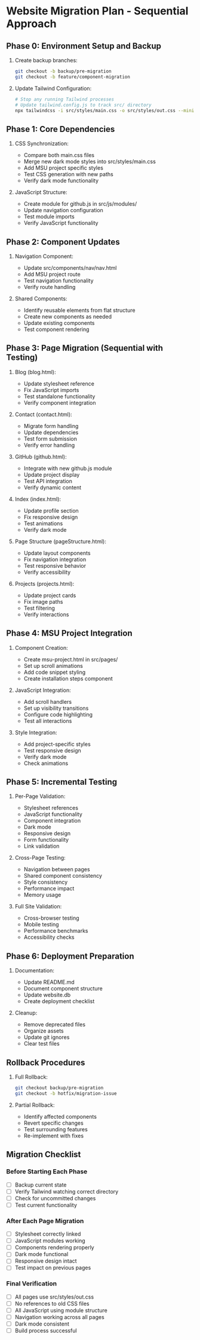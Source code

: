 # Website Migration Plan - Sequential Approach

## Phase 0: Environment Setup and Backup

1. Create backup branches:

   ```bash
   git checkout -b backup/pre-migration
   git checkout -b feature/component-migration
   ```

2. Update Tailwind Configuration:

   ```bash
   # Stop any running Tailwind processes
   # Update tailwind.config.js to track src/ directory
   npx tailwindcss -i src/styles/main.css -o src/styles/out.css --minify --watch
   ```

## Phase 1: Core Dependencies

1. CSS Synchronization:
   - Compare both main.css files
   - Merge new dark mode styles into src/styles/main.css
   - Add MSU project specific styles
   - Test CSS generation with new paths
   - Verify dark mode functionality

2. JavaScript Structure:
   - Create module for github.js in src/js/modules/
   - Update navigation configuration
   - Test module imports
   - Verify JavaScript functionality

## Phase 2: Component Updates

1. Navigation Component:
   - Update src/components/nav/nav.html
   - Add MSU project route
   - Test navigation functionality
   - Verify route handling

2. Shared Components:
   - Identify reusable elements from flat structure
   - Create new components as needed
   - Update existing components
   - Test component rendering

## Phase 3: Page Migration (Sequential with Testing)

1. Blog (blog.html):
   - Update stylesheet reference
   - Fix JavaScript imports
   - Test standalone functionality
   - Verify component integration

2. Contact (contact.html):
   - Migrate form handling
   - Update dependencies
   - Test form submission
   - Verify error handling

3. GitHub (github.html):
   - Integrate with new github.js module
   - Update project display
   - Test API integration
   - Verify dynamic content

4. Index (index.html):
   - Update profile section
   - Fix responsive design
   - Test animations
   - Verify dark mode

5. Page Structure (pageStructure.html):
   - Update layout components
   - Fix navigation integration
   - Test responsive behavior
   - Verify accessibility

6. Projects (projects.html):
   - Update project cards
   - Fix image paths
   - Test filtering
   - Verify interactions

## Phase 4: MSU Project Integration

1. Component Creation:
   - Create msu-project.html in src/pages/
   - Set up scroll animations
   - Add code snippet styling
   - Create installation steps component

2. JavaScript Integration:
   - Add scroll handlers
   - Set up visibility transitions
   - Configure code highlighting
   - Test all interactions

3. Style Integration:
   - Add project-specific styles
   - Test responsive design
   - Verify dark mode
   - Check animations

## Phase 5: Incremental Testing

1. Per-Page Validation:
   - Stylesheet references
   - JavaScript functionality
   - Component integration
   - Dark mode
   - Responsive design
   - Form functionality
   - Link validation

2. Cross-Page Testing:
   - Navigation between pages
   - Shared component consistency
   - Style consistency
   - Performance impact
   - Memory usage

3. Full Site Validation:
   - Cross-browser testing
   - Mobile testing
   - Performance benchmarks
   - Accessibility checks

## Phase 6: Deployment Preparation

1. Documentation:
   - Update README.md
   - Document component structure
   - Update website.db
   - Create deployment checklist

2. Cleanup:
   - Remove deprecated files
   - Organize assets
   - Update git ignores
   - Clear test files

## Rollback Procedures

1. Full Rollback:

   ```bash
   git checkout backup/pre-migration
   git checkout -b hotfix/migration-issue
   ```

2. Partial Rollback:
   - Identify affected components
   - Revert specific changes
   - Test surrounding features
   - Re-implement with fixes

## Migration Checklist

### Before Starting Each Phase

- [ ] Backup current state
- [ ] Verify Tailwind watching correct directory
- [ ] Check for uncommitted changes
- [ ] Test current functionality

### After Each Page Migration

- [ ] Stylesheet correctly linked
- [ ] JavaScript modules working
- [ ] Components rendering properly
- [ ] Dark mode functional
- [ ] Responsive design intact
- [ ] Test impact on previous pages

### Final Verification

- [ ] All pages use src/styles/out.css
- [ ] No references to old CSS files
- [ ] All JavaScript using module structure
- [ ] Navigation working across all pages
- [ ] Dark mode consistent
- [ ] Build process successful
